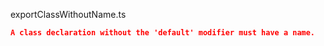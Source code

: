exportClassWithoutName.ts
```json
A class declaration without the 'default' modifier must have a name.
```
